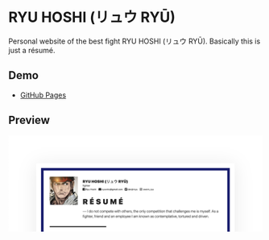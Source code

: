 # RYU HOSHI (リュウ RYŪ)
Personal website of the best fight RYU HOSHI (リュウ RYŪ). Basically this is just a résumé.
## Demo 
* [GitHub Pages](https://ds-karpov.github.io/homepage/ "GitHub Pages")
## Preview
![preview](assets/images/preview.png)